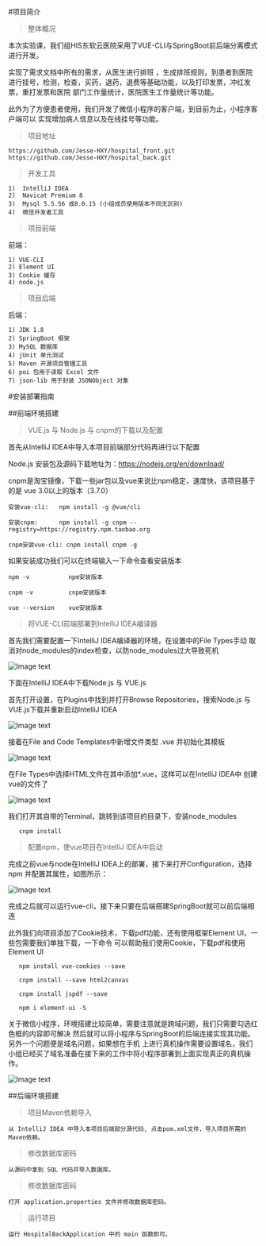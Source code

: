 #项目简介

>整体概况

本次实验课，我们组HIS东软云医院采用了VUE-CLI与SpringBoot前后端分离模式进行开发。

实现了需求文档中所有的需求，从医生进行排班
，生成排班规则，到患者到医院进行挂号，检测，检查，买药，退药，退费等基础功能，以及打印发票，冲红发票，重打发票和医院
部门工作量统计，医院医生工作量统计等功能。

此外为了方便患者使用，我们开发了微信小程序的客户端，到目前为止，小程序客户端可以
实现增加病人信息以及在线挂号等功能。

>项目地址

    https://github.com/Jesse-HXY/hospital_front.git
    https://github.com/Jesse-HXY/hospital_back.git
    
>开发工具

    1)  IntelliJ IDEA
    2)  Navicat Premium 8
    3)  Mysql 5.5.56 或8.0.15 (小组成员使用版本不同无区别)
    4)  微信开发者工具
    
>项目前端

前端：

    1) VUE-CLI
    2) Element UI
    3) Cookie 缓存
    4) node.js

>项目后端

后端：

    1) JDK 1.8
    2) SpringBoot 框架
    3) MySQL 数据库
    4) jUnit 单元测试
    5) Maven 开源项目管理工具
    6) poi 包用于读取 Excel 文件
    7) json-lib 用于封装 JSONObject 对象


#安装部署指南

##前端环境搭建

>VUE.js 与 Node.js 与 cnpm的下载以及配置

首先从IntelliJ IDEA中导入本项目前端部分代码再进行以下配置

Node.js 安装包及源码下载地址为：https://nodejs.org/en/download/

cnpm是淘宝镜像，下载一些jar包以及vue来说比npm稳定，速度快，该项目基于的是
vue 3.0以上的版本（3.7.0）

    安装vue-cli:   npm install -g @vue/cli
   
    安装cnpm:      npm install -g cnpm --registry=https://registry.npm.taobao.org
    
    cnpm安装vue-cli: cnpm install cnpm -g
    
如果安装成功我们可以在终端输入一下命令查看安装版本

    npm -v           npm安装版本
    
    cnpm -v          cnpm安装版本
    
    vue --version    vue安装版本
    
>将VUE-CLI前端部署到IntelliJ IDEA编译器
   
   首先我们需要配置一下IntelliJ IDEA编译器的环境，在设置中的File Types手动
   取消对node_modules的index检查，以防node_modules过大导致死机
   
   ![Image text](README_img/1.png)
   
   下面在IntelliJ IDEA中下载Node.js 与 VUE.js
   
   首先打开设置，在Plugins中找到并打开Browse Repositories，搜索Node.js
   与VUE.js下载并重新启动IntelliJ IDEA
   
   ![Image text](README_img/2.png)
   
   接着在File and Code Templates中新增文件类型 .vue 并初始化其模板
   
   ![Image text](README_img/3.png)
   
   在File Types中选择HTML文件在其中添加*.vue，这样可以在IntelliJ IDEA中
   创建vue的文件了
   
   ![Image text](README_img/4.png)
   
   我们打开其自带的Terminal，跳转到该项目的目录下，安装node_modules
        
       cnpm install
       
    
>配置npm，使vue项目在IntelliJ IDEA中启动

   完成之前vue与node在IntelliJ IDEA上的部署，接下来打开Configuration，选择npm
   并配置其属性，如图所示：
   
   ![Image text](README_img/5.png)
   
   完成之后就可以运行vue-cli，接下来只要在后端搭建SpringBoot就可以前后端相连
   
   此外我们向项目添加了Cookie技术，下载pdf功能，还有使用框架Element UI，一些包需要我们单独下载，一下命令
   可以帮助我们使用Cookie，下载pdf和使用Element UI
   
       npm install vue-cookies --save
       
       cnpm install --save html2canvas
       
       cnpm install jspdf --save
       
       npm i element-ui -S

   关于微信小程序，环境搭建比较简单，需要注意就是跨域问题，我们只需要勾选红色框的内容即可解决
   然后就可以将小程序与SpringBoot的后端连接实现其功能。另外一个问题便是域名问题，如果想在手机
   上进行真机操作需要设置域名，我们小组已经买了域名准备在接下来的工作中将小程序部署到上面实现真正的真机操作。
   
  
   ![Image text](README_img/7.png)

##后端环境搭建

>项目Maven依赖导入
  
    从 IntelliJ IDEA 中导入本项目后端部分源代码, 点击pom.xml文件，导入项目所需的Maven依赖。
   
>修改数据库密码

    从源码中拿到 SQL 代码并导入数据库。
    
>修改数据库密码
  
    打开 application.properties 文件并修改数据库密码。
    
>运行项目

    运行 HospitalBackApplication 中的 main 函数即可。
